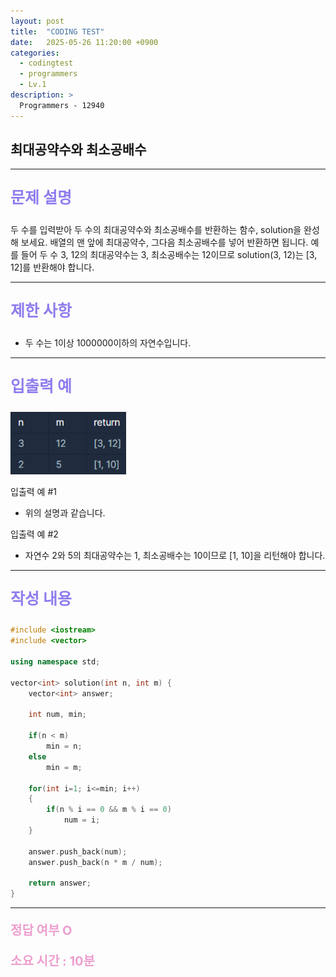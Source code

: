 ```yaml
---
layout: post
title:  "CODING TEST"
date:   2025-05-26 11:20:00 +0900
categories:
  - codingtest
  - programmers
  - Lv.1
description: >
  Programmers - 12940
---
```

## 최대공약수와 최소공배수

---

<p style = "color:#8f7cee; font-size:25px; font-weight:bold">
문제 설명
</p>

두 수를 입력받아 두 수의 최대공약수와 최소공배수를 반환하는 함수, solution을 완성해 보세요. 배열의 맨 앞에 최대공약수, 그다음 최소공배수를 넣어 반환하면 됩니다. 예를 들어 두 수 3, 12의 최대공약수는 3, 최소공배수는 12이므로 solution(3, 12)는 [3, 12]를 반환해야 합니다.

---

<p style = "color:#8f7cee; font-size:25px; font-weight:bold">
제한 사항
</p>

- 두 수는 1이상 1000000이하의 자연수입니다.
---

<p style = "color:#8f7cee; font-size:25px; font-weight:bold">
입출력 예
</p>

<img src = "/assets/img/codingtest/12940.png" width = "185" height = "100">

입출력 예 #1
- 위의 설명과 같습니다.

입출력 예 #2
- 자연수 2와 5의 최대공약수는 1, 최소공배수는 10이므로 [1, 10]을 리턴해야 합니다.

---

<p style = "color:#8f7cee; font-size:25px; font-weight:bold">
작성 내용
</p>

```C++
#include <iostream>
#include <vector>

using namespace std;

vector<int> solution(int n, int m) {
    vector<int> answer;
    
    int num, min;
    
    if(n < m)
        min = n;
    else
        min = m;
    
    for(int i=1; i<=min; i++)
    {
        if(n % i == 0 && m % i == 0)
            num = i;
    }
    
    answer.push_back(num);
    answer.push_back(n * m / num);
    
    return answer;
}
```

---

<p style = "color:#ed9ece; font-size:20px; font-weight:bold">
정답 여부 O
</p>

<p style = "color:#ed9ece; font-size:20px; font-weight:bold">
소요 시간 : 10분
</p>
